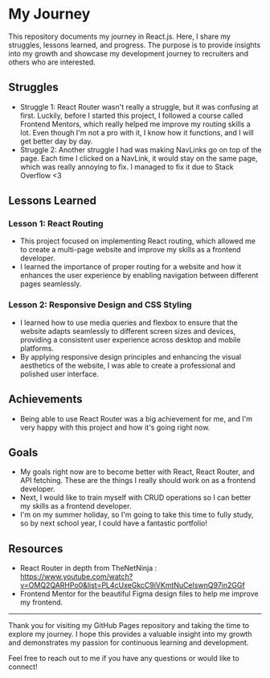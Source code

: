 # My Journey

This repository documents my journey in React.js. Here, I share my struggles, lessons learned, and progress. The purpose is to provide insights into my growth and showcase my development journey to recruiters and others who are interested.

## Struggles

- Struggle 1: React Router wasn't really a struggle, but it was confusing at first. Luckily, before I started this project, I followed a course called Frontend Mentors, which really helped me improve my routing skills a lot. Even though I'm not a pro with it, I know how it functions, and I will get better day by day.
- Struggle 2: Another struggle I had was making NavLinks go on top of the page. Each time I clicked on a NavLink, it would stay on the same page, which was really annoying to fix. I managed to fix it due to Stack Overflow <3

## Lessons Learned

### Lesson 1: React Routing

- This project focused on implementing React routing, which allowed me to create a multi-page website and improve my skills as a frontend developer.
- I learned the importance of proper routing for a website and how it enhances the user experience by enabling navigation between different pages seamlessly.

### Lesson 2: Responsive Design and CSS Styling

- I learned how to use media queries and flexbox to ensure that the website adapts seamlessly to different screen sizes and devices, providing a consistent user experience across desktop and mobile platforms.
- By applying responsive design principles and enhancing the visual aesthetics of the website, I was able to create a professional and polished user interface.

## Achievements

- Being able to use React Router was a big achievement for me, and I'm very happy with this project and how it's going right now.


## Goals

- My goals right now are to become better with React, React Router, and API fetching. These are the things I really should work on as a frontend developer.
- Next, I would like to train myself with CRUD operations so I can better my skills as a frontend developer.
- I'm on my summer holiday, so I'm going to take this time to fully study, so by next school year, I could have a fantastic portfolio!

## Resources

- React Router in depth from TheNetNinja : https://www.youtube.com/watch?v=OMQ2QARHPo0&list=PL4cUxeGkcC9iVKmtNuCeIswnQ97in2GGf
- Frontend Mentor for the beautiful Figma design files to help me improve my frontend.

---

Thank you for visiting my GitHub Pages repository and taking the time to explore my journey. I hope this provides a valuable insight into my growth and demonstrates my passion for continuous learning and development.

Feel free to reach out to me if you have any questions or would like to connect!


